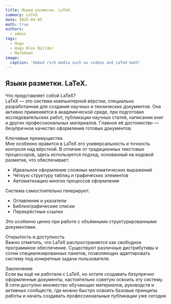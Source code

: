 ```yaml
---
title: Языки разметки. LaTeX.
summary: LaTeX
date: 2025-04-05
math: true
authors:
  - admin
tags:
  - Hugo
  - Hugo Blox Builder
  - Markdown
image:
  caption: 'Embed rich media such as videos and LaTeX math'
---
```


## Языки разметки. LaTeX.

Что представляет собой LaTeX?  
LaTeX — это система компьютерной вёрстки, специально разработанная для создания научных и технических документов. Она активно применяется в академической среде, при подготовке исследовательских работ, публикации научных статей, написании книг и других профессиональных материалов. Главное её достоинство — безупречное качество оформления готовых документов.

Ключевые преимущества  
Мне особенно нравится в LaTeX его универсальность и точность контроля над вёрсткой. В отличие от традиционных текстовых процессоров, здесь используется подход, основанный на кодовой разметке, что обеспечивает:
- Идеальное оформление сложных математических выражений
- Чёткую структуру таблиц и графических элементов
- Автоматизацию многих процессов оформления

Система самостоятельно генерирует:
- Оглавления и указатели
- Библиографические списки
- Перекрёстные ссылки

Это особенно ценно при работе с объёмными структурированными документами.

Открытость и доступность  
Важно отметить, что LaTeX распространяется как свободное программное обеспечение. Существуют различные дистрибутивы и сотни специализированных пакетов, позволяющих адаптировать систему под конкретные задачи пользователя.

Заключение  
Если вы ещё не работали с LaTeX, но хотите создавать безупречно оформленные документы, настоятельно советую освоить эту систему. В сети доступно множество обучающих материалов, руководств и активных сообществ, где можно быстро освоить базовые принципы работы и начать создавать профессиональные публикации уже сегодня
